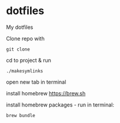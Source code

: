 # dotfiles
My dotfiles

Clone repo with 
```
git clone 
```
cd to project & run 
```
./makesymlinks
```
open new tab in terminal

install homebrew https://brew.sh

install homebrew packages - run in terminal:
```
brew bundle
```
